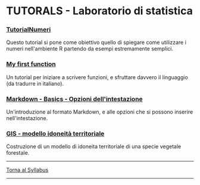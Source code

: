 TUTORALS - Laboratorio di statistica
================

### [TutorialNumeri](https://github.com/lucamoca22/TutorialNumeri)

Questo tutorial si pone come obiettivo quello di spiegare come utilizzare i numeri nell'ambiente R partendo da esempi estremamente semplici.

### [My first function](https://github.com/saveriofrancini/My_first_function)

Un tutorial per iniziare a scrivere funzioni, e sfruttare davvero il linguaggio (da tradurre in italiano).

### [Markdown - Basics - Opzioni dell'intestazione](https://github.com/CBUFLM/RCourse_assignments)

Un'introduzione al formato Markdown, e alle opzioni che si possono inserire nell'intestazione.

### [GIS - modello idoneità territoriale](https://github.com/GregorioFantoni/tutorial-modello-idoneita-territoriale)

Costruzione di un modello di idoneita territoriale di una specie vegetale forestale.

------------------------------------------------------------------------

[Torna al Syllabus](../README.md)

------------------------------------------------------------------------
